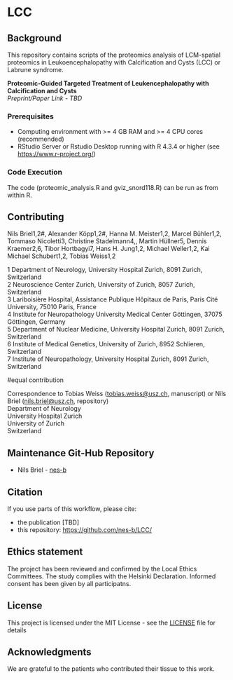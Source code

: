 # LCC

## Background

This repository contains scripts of the proteomics analysis of LCM-spatial proteomics in Leukoencephalopathy with Calcification and Cysts (LCC) or Labrune syndrome.

**Proteomic-Guided Targeted Treatment of Leukencephalopathy with Calcification and Cysts** \
*Preprint/Paper Link - TBD*


### Prerequisites

- Computing environment with >= 4 GB RAM and >= 4 CPU cores (recommended)  
- RStudio Server or Rstudio Desktop running with R 4.3.4 or higher (see https://www.r-project.org/)

### Code Execution

The code (proteomic_analysis.R and gviz_snord118.R) can be run as from within R.


## Contributing

Nils Briel1,2#, Alexander Köpp1,2#, Hanna M. Meister1,2, Marcel Bühler1,2, Tommaso Nicoletti3, Christine Stadelmann4,, Martin Hüllner5, Dennis Kraemer2,6, Tibor Hortbagyi7, Hans H. Jung1,2, Michael Weller1,2, Kai Michael Schubert1,2, Tobias Weiss1,2

1	Department of Neurology, University Hospital Zurich, 8091 Zurich, Switzerland \
2	Neuroscience Center Zurich, University of Zurich, 8057 Zurich, Switzerland \
3	Lariboisière Hospital, Assistance Publique Hôpitaux de Paris, Paris Cité University, 75010 Paris, France \
4	Institute for Neuropathology University Medical Center Göttingen, 37075 Göttingen, Germany \
5	Department of Nuclear Medicine, University Hospital Zurich, 8091 Zurich, Switzerland \
6	Institute of Medical Genetics, University of Zurich, 8952 Schlieren, Switzerland \
7	Institute of Neuropathology, University Hospital Zurich, 8091 Zurich, Switzerland

#equal contribution

Correspondence to Tobias Weiss (tobias.weiss@usz.ch, manuscript) or Nils Briel (nils.briel@usz.ch, repository) \
Department of Neurology \
University Hospital Zurich \
University of Zurich \
Switzerland


## Maintenance Git-Hub Repository

* Nils Briel - [nes-b](https://github.com/nes-b)


## Citation

If you use parts of this workflow, please cite:
* the publication [TBD]
* this repository: https://github.com/nes-b/LCC/ 


## Ethics statement

The project has been reviewed and confirmed by the Local Ethics Committees. The study complies with the Helsinki Declaration. Informed consent has been given by all participatns.


## License

This project is licensed under the MIT License - see the [LICENSE](LICENSE) file for details


## Acknowledgments

We are grateful to the patients who contributed their tissue to this work. 

